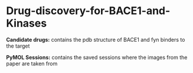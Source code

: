 # Drug-discovery-for-BACE1-and-Kinases
**Candidate drugs:** contains the pdb structure of BACE1 and fyn binders to the target 

**PyMOL Sessions:** contains the saved sessions where the images from the paper are taken from 
